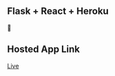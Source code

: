 ## Flask + React + Heroku

🚀

## Hosted App Link

[Live](https://obscure-anchorage-12854.herokuapp.com/)